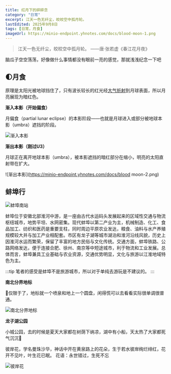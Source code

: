 ```yaml
---
title: 红月下的碎碎念
category: "日常"
excerpt: 江天一色无纤尘，皎皎空中孤月轮。
lastEdited: 2025年9月8日
tags: [日常，月食]
imageUrl: https://minio-endpoint.yhnotes.com/docs/blood-moon-1.png
---
```


> 江天一色无纤尘，皎皎空中孤月轮。
> ——唐·张若虚《春江花月夜》

脑瓜子空空荡荡，好像做什么事情都没有眼前一亮的感觉，那就浅浅纪念一下吧

## 🌓月食

原理是太阳光被地球挡住了，只有波长较长的红光经[大气折射](https://zh.wikipedia.org/wiki/大氣折射)到月球表面，所以月亮展现为暗红色。



**渐入本影（开始偏食）**

月偏食（partial lunar eclipse）的本影阶段——也就是月球进入或部分被地球本影（umbra）遮挡的阶段。

![渐入本影](https://minio-endpoint.yhnotes.com/docs/screenshot_20250908_010518.png)

**渐出本影（刚过U3）**

月球正在离开地球本影（umbra），被本影遮挡的暗红部分在缩小，明亮的太阳直射带在扩大。

![渐出本影](https://minio-endpoint.yhnotes.com/docs/blood moon-2.png)

## 蚌埠行

![蚌埠南站](https://minio-endpoint.yhnotes.com/docs/蚌埠南站.jpg)

蚌埠位于安徽北部淮河中游，是一座由古代水运码头发展起来的区域性交通与物流枢纽城市，地势平坦、水网密集。现代蚌埠以第二产业为主，机械制造、化工、食品加工、纺织和医药是重要支柱，同时周边平原农业发达，粮食、油料与水产养殖规模较大并与加工产业相配套。市区有龙子湖等城市湖泊和淮河沿线风貌，历史上因淮河水运而繁荣，保留了丰富的地方民俗与文化传统。交通方面，蚌埠铁路、公路网络发达，便于连接合肥、徐州、南京等中短途城市，利于物流和工业发展。总体而言，蚌埠兼具工业基础与农业资源，交通优势明显，文化与旅游以江淮地域特色为主。

:::tip
笔者的感受是蚌埠不是旅游城市，所以对于单纯去游玩是不建议的。
:::



**南北分界地标**

🫣仅限于了，地标就一个喷泉和地上一个圆盘，闲得慌可以去看看实际很单调很普通。

![南北分界地标](https://minio-endpoint.yhnotes.com/docs/南北分界地标.jpg)

**龙子湖公园**

小城公园，去的时候是夏天大家都在树荫下纳凉，湖中有小船，天太热了大家都死气沉沉🫠

彼岸花，学名曼珠沙华，神话中开在黄泉路上的花朵，生于若水彼岸绚烂绯红，花开不见叶，叶生花已眠。
花语：永世错过，生死不忘

![彼岸花](https://minio-endpoint.yhnotes.com/docs/彼岸花.jpg)